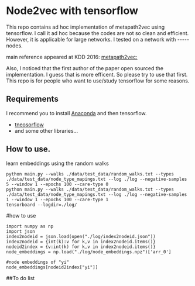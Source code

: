 # Node2vec with tensorflow
This repo contains ad hoc implementation of metapath2vec using tensorflow. I call it ad hoc because the codes are not so clean and efficient. However, it is applicable for large networks. I tested on a network with ----- nodes. 
  
main reference appeared at KDD 2016: [metapath2vec: ](http://arxiv.org/abs/xyz)
  
Also, I noticed that the first author of the paper open sourced the implementation. I guess that is more efficent. So please try to use that first. This repo is for people who want to use/study tensorflow for some reasons. 
  
## Requirements
I recommend you to install [Anaconda](https://www.continuum.io/downloads) and then tensorflow.
- [tneosorflow](http://tensorflow.org)
- and some other libraries...

## How to use.
learn embeddings using the random walks
```
python main.py --walks ./data/test_data/random_walks.txt --types ./data/test_data/node_type_mapings.txt --log ./log --negative-samples 5 --window 1 --epochs 100 --care-type 0
python main.py --walks ./data/test_data/random_walks.txt --types ./data/test_data/node_type_mapings.txt --log ./log --negative-samples 1 --window 1 --epochs 100 --care-type 1
tensorboard --logdir=./log/
```

#how to use 
```
import numpy as np
import json
index2nodeid = json.load(open("./log/index2nodeid.json"))
index2nodeid = {int(k):v for k,v in index2nodeid.items()}
nodeid2index = {v:int(k) for k,v in index2nodeid.items()}
node_embeddings = np.load("./log/node_embeddings.npz")['arr_0']

#node embeddings of "yi"
node_embeddings[nodeid2index["yi"]]
```

##To do list

